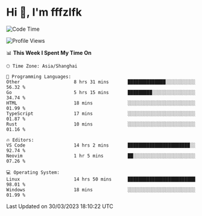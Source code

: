# Hi 👋, I'm fffzlfk

<!--START_SECTION:waka-->
![Code Time](http://img.shields.io/badge/Code%20Time-130%20hrs%2028%20mins-blue)

![Profile Views](http://img.shields.io/badge/Profile%20Views-0-blue)

📊 **This Week I Spent My Time On** 

```text
🕑︎ Time Zone: Asia/Shanghai

💬 Programming Languages: 
Other                    8 hrs 31 mins       ██████████████░░░░░░░░░░░   56.32 % 
Go                       5 hrs 15 mins       █████████░░░░░░░░░░░░░░░░   34.74 % 
HTML                     18 mins             ░░░░░░░░░░░░░░░░░░░░░░░░░   01.99 % 
TypeScript               17 mins             ░░░░░░░░░░░░░░░░░░░░░░░░░   01.87 % 
Rust                     10 mins             ░░░░░░░░░░░░░░░░░░░░░░░░░   01.16 % 

🔥 Editors: 
VS Code                  14 hrs 2 mins       ███████████████████████░░   92.74 % 
Neovim                   1 hr 5 mins         ██░░░░░░░░░░░░░░░░░░░░░░░   07.26 % 

💻 Operating System: 
Linux                    14 hrs 50 mins      █████████████████████████   98.01 % 
Windows                  18 mins             ░░░░░░░░░░░░░░░░░░░░░░░░░   01.99 % 
```


 Last Updated on 30/03/2023 18:10:22 UTC
<!--END_SECTION:waka-->
